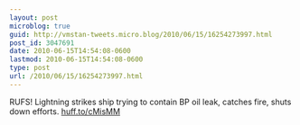 ```yaml
---
layout: post
microblog: true
guid: http://vmstan-tweets.micro.blog/2010/06/15/16254273997.html
post_id: 3047691
date: 2010-06-15T14:54:08-0600
lastmod: 2010-06-15T14:54:08-0600
type: post
url: /2010/06/15/16254273997.html
---
```

RUFS! Lightning strikes ship trying to contain BP oil leak, catches fire, shuts down efforts. [huff.to/cMisMM](http://huff.to/cMisMM)
